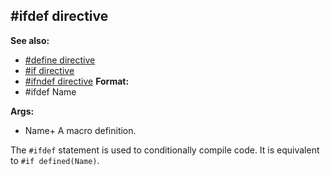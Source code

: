 ## #ifdef directive
**See also:**
+   [#define directive](/ref/DM/preprocessor/define.md) 
+   [#if directive](/ref/DM/preprocessor/if.md) 
+   [#ifndef directive](/ref/DM/preprocessor/ifndef.md) <!-- -->
**Format:**
+   #ifdef Name
<!-- -->
**Args:**
+   Name+ A macro definition.


The `#ifdef` statement is used to conditionally compile code.
It is equivalent to `#if defined(Name)`.
